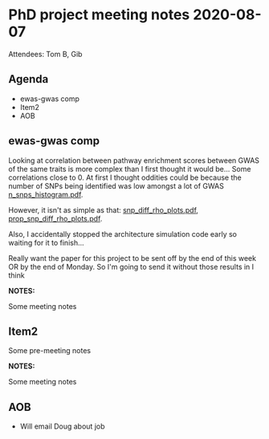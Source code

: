 # PhD project meeting notes 2020-08-07

Attendees: Tom B, Gib

## Agenda

* ewas-gwas comp
* Item2
* AOB

## ewas-gwas comp

Looking at correlation between pathway enrichment scores between GWAS of the same traits is more complex than I first thought it would be... Some correlations close to 0. At first I thought oddities could be because the number of SNPs being identified was low amongst a lot of GWAS [n_snps_histogram.pdf](n_snps_histogram.pdf). 

However, it isn't as simple as that: [snp_diff_rho_plots.pdf](snp_diff_rho_plots.pdf), [prop_snp_diff_rho_plots.pdf](prop_snp_diff_rho_plots.pdf).

Also, I accidentally stopped the architecture simulation code early so waiting for it to finish...

Really want the paper for this project to be sent off by the end of this week OR by the end of Monday. So I'm going to send it without those results in I think

__NOTES:__

Some meeting notes

## Item2

Some pre-meeting notes

__NOTES:__

Some meeting notes

## AOB

* Will email Doug about job